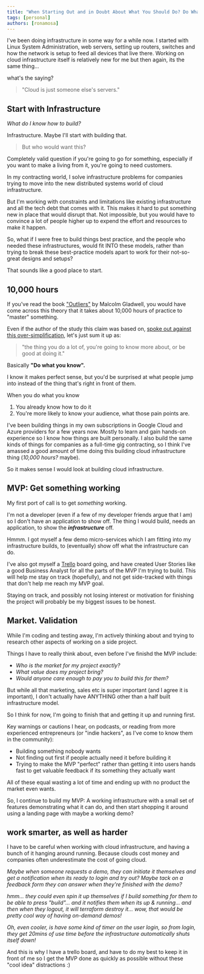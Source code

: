 ```yaml
---
title: "When Starting Out and in Doubt About What You Should Do? Do What You Know."
tags: [personal]
authors: [ronamosa]
---
```


I've been doing infrastructure in some way for a while now. I started with Linux System Administration, web servers, setting up routers, switches and how the network is setup to feed all devices that live there. Working on cloud infrastructure itself is relatively new for me but then again, its the same thing...

what's the saying?

> "Cloud is just someone else's servers."

<!--truncate-->

## Start with Infrastructure

_What do I know how to build?_

Infrastructure. Maybe I'll start with building that.

>But who would want this?

Completely valid question if you're going to go for something, especially if you want to make a living from it, you're going to need customers.

In my contracting world, I solve infrastructure problems for companies trying to move into the new distributed systems world of cloud infrastructure.

But I'm working with constraints and limitations like existing infrastructure and all the tech debt that comes with it. This makes it hard to put something new in place that would disrupt that. Not impossible, but you would have to convince a lot of people higher up to expend the effort and resources to make it happen.

So, what if I were free to build things best practice, and the people who needed these infrastructures, would fit INTO these models, rather than trying to break these best-practice models apart to work for their not-so-great designs and setups?

That sounds like a good place to start.

## 10,000 hours

If you've read the book ["Outliers"](https://en.wikipedia.org/wiki/Outliers_%28book%29) by Malcolm Gladwell, you would have come across this theory that it takes about 10,000 hours of practice to "master" something.

Even if the author of the study this claim was based on, [spoke out against this over-simplification](https://web.archive.org/web/20190320062202/https://radicalscholarship.wordpress.com/2014/11/03/guest-post-the-danger-of-delegating-education-to-journalists-k-anders-ericsson/), let's just sum it up as:

> "the thing you do a lot of, you're going to know more about, or be good at doing it."

Basically **"Do what you know".**

I know it makes perfect sense, but you'd be surprised at what people jump into instead of the thing that's right in front of them.

When you do what you know

1. You already know how to do it
2. You're more likely to know your audience, what those pain points are.

I've been building things in my own subscriptions in Google Cloud and Azure providers for a few years now. Mostly to learn and gain hands-on experience so I know how things are built personally. I also build the same kinds of things for companies as a full-time gig contracting, so I think I've amassed a good amount of time doing this building cloud infrastructure thing (_10,000 hours?_ maybe).

So it makes sense I would look at building cloud infrastructure.

## MVP: Get something working

My first port of call is to get _something_ working.

I'm not a developer (even if a few of my developer friends argue that I am) so I don't have an application to show off. The thing I would build, needs an application, to show the _**infrastructure**_ off.

Hmmm. I got myself a few demo micro-services which I am fitting into my infrastructure builds, to (eventually) show off what the infrastructure can do.

I've also got myself a [Trello](https://trello.com/) board going, and have created User Stories like a good Business Analyst for all the parts of the MVP I'm trying to build. This will help me stay on track (hopefully), and not get side-tracked with things that don't help me reach my MVP goal.

Staying on track, and possibly not losing interest or motivation for finishing the project will probably be my biggest issues to be honest.

## Market. Validation

While I'm coding and testing away, I'm actively thinking about and trying to research other aspects of working on a side project.

Things I have to really think about, even before I've finishd the MVP include:

* _Who is the market for my project exactly?_
* _What value does my project bring?_
* _Would anyone care enough to pay you to build this for them?_

But while all that marketing, sales etc is super important (and I agree it is important), I don't actually have ANYTHING other than a half built infrastructure model.

So I think for now, I'm going to finish that and getting it up and running first.

Key warnings or cautions I hear, on podcasts, or reading from more experienced entrepreneurs (or "indie hackers", as I've come to know them in the community):

* Building something nobody wants
* Not finding out first if people actually need it before building it
* Trying to make the MVP "perfect" rather than getting it into users hands fast to get valuable feedback if its something they actually want

All of these equal wasting a lot of time and ending up with no product the market even wants.

So, I continue to build my MVP: A working infrastructure with a small set of features demonstrating what it can do, and then start shopping it around using a landing page with maybe a working demo?

## work smarter, as well as harder

I have to be careful when working with cloud infrastructure, and having a bunch of it hanging around running. Because clouds cost money and companies often underestimate the cost of going cloud.

_Maybe when someone requests a demo, they can initiate it themselves and get a notification when its ready to login and try out? Maybe tack on a feedback form they can answer when they're finished with the demo?_

_hmm... they could even spin it up themselves if I build something for them to be able to press "build"... and it notifies them when its up & running... and then when they logout, it will terraform destroy it... wow, that would be pretty cool way of having on-demand demos!_

_Oh, even cooler, is have some kind of timer on the user login, so from login, they get 20mins of use time before the infrastructure automatically shuts itself down!_

And this is why I have a trello board, and have to do my best to keep it in front of me so I get the MVP done as quickly as possible without these "cool idea" distractions :)
